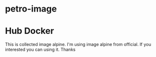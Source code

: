 # petro-image
# Hub Docker

This is collected image alpine. I'm using image alpine from official. If you interested you can using it. Thanks
